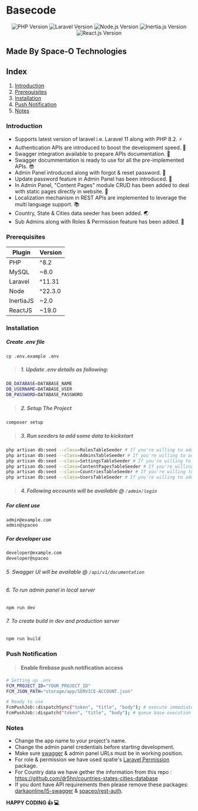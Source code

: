 # Basecode

<p align="center">
    <img src="https://img.shields.io/static/v1?label=php&message=%E2%89%A58.2&color=7A86B8&logo=php" alt="PHP Version">
    <img src="https://img.shields.io/static/v1?label=laravel&message=%E2%89%A511.31&color=F32E21&logo=laravel" alt="Laravel Version">
    <img src="https://img.shields.io/static/v1?label=node&message=%E2%89%A522.3&color=339933&logo=node.js" alt="Node.js Version">
    <img src="https://img.shields.io/static/v1?label=inertia&message=%E2%89%A52.0&color=9553E9&logo=Inertia&logoColor=white" alt="Inertia.js Version">
    <img src="https://img.shields.io/static/v1?label=react&message=%E2%89%A519.0&color=61DAFB&logo=react" alt="React.js Version">
</p>

## Made By Space-O Technologies

## Index

1. [Introduction](#introduction)
2. [Prerequisites](#prerequisites)
3. [Installation](#installation)
4. [Push Notification](#push-notification)
5. [Notes](#notes)

### Introduction

- Supports latest version of laravel i.e. Laravel 11 along with PHP 8.2. :zap:
- Authentication APIs are introduced to boost the development speed. :closed_lock_with_key:
- Swagger integration available to prepare APIs documentation. :nail_care:
- Swagger docummentation is ready to use for all the pre-implemented APIs. :sunglasses:
- Admin Panel introduced along with forgot & reset password. :european_castle:
- Update password feature in Admin Panel has been introduced. :eyes:
- In Admin Panel, "Content Pages" module CRUD has been added to deal with static pages directly in website. :bookmark_tabs:
- Localization mechanism in REST APIs are implemented to leverage the multi language support. :books:
- Country, State & Cities data seeder has been added.  :earth_asia:
- Sub Admins along with Roles & Permission feature has been added. :construction:

### Prerequisites

| **Plugin** | **Version**|
| ------ | ------ |
| PHP | ^8.2 |
| MySQL | ~8.0 |
| Laravel | ^11.31 |
| Node | ^22.3.0 |
| InertiaJS | ~2.0 |
| ReactJS | ~19.0 |

### Installation

##### Create .env file

```sh
cp .env.example .env
```
> ##### 1. Update .env details as following:

```sh
DB_DATABASE=DATABASE_NAME
DB_USERNAME=DATABASE_USER
DB_PASSWORD=DATABASE_PASSWORD
```
> ##### 2. Setup The Project

```sh
composer setup
```

> ##### 3. Run seeders to add some data to kickstart

```sh
php artisan db:seed --class=RolesTableSeeder # If you're willing to add all roles data then run following command
php artisan db:seed --class=AdminsTableSeeder # If you're willing to add all admins data then run following command
php artisan db:seed --class=SettingsTableSeeder # If you're willing to add all settings data then run following command
php artisan db:seed --class=ContentPagesTableSeeder # If you're willing to add all content pages data then run following command
php artisan db:seed --class=CountriesTableSeeder # If you're willing to add all countries alongs with states & cities then run following command
php artisan db:seed --class=UsersTableSeeder # If you're willing to add all users data then run following command
```

> ##### 4. Following accounts will be available @ ``/admin/login``

##### For client use

```html
admin@example.com
admin@spaceo
```

##### For developer use

```html
developer@example.com
developer@spaceo
```

###### 5. Swagger UI will be available @ ``/api/v1/documentation``


###### 6. To run admin panel in local server

```sh
npm run dev
```

###### 7. To create build in dev and production server

```sh
npm run build
```

### Push Notification
> #### Enable firebase push notification access
```sh
# Setting up .env
FCM_PROJECT_ID="YOUR_PROJECT_ID"
FCM_JSON_PATH="storage/app/SERVICE-ACCOUNT.json"

# Ready to use
FcmPushJob::dispatchSync("token", "title", "body"); # execute immediately
FcmPushJob::dispatch("token", "title", "body"); # queue base execution
```

### Notes
- Change the app name to your project's name.
- Change the admin panel credentials before starting development.
- Make sure [swagger](https://github.com/DarkaOnLine/L5-Swagger) & admin panel URLs must be in working position.
- For role & permission we have used spatie's [Laravel Permission](https://spatie.be/docs/laravel-permission/v6/introduction) package.
- For Country data we have gether the information from this repo : <https://github.com/dr5hn/countries-states-cities-database>
- If you dont have API requirements then please remove these packages: [darkaonline/l5-swagger](https://github.com/DarkaOnLine/L5-Swagger) & [spaceo/rest-auth](http://172.16.16.51:9999/snippets/157).

**HAPPY CODING :+1: :computer:**

